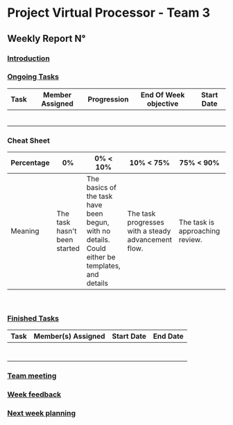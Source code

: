 # Project Virtual Processor - Team 3  

## Weekly Report N°

### <u> Introduction </u>

### <u> Ongoing Tasks</u>

| Task  | Member Assigned | Progression | End Of Week objective | Start Date |
| :---: | :-------------: | :---------: | :-------------------: | :--------: |
|       |                 |             |                       |            |
|       |                 |             |                       |            |
|       |                 |             |                       |            |
|       |                 |             |                       |            |
|       |                 |             |                       |            |
|       |                 |             |                       |            |

### Cheat Sheet

| Percentage | 0%                           | 0% < 10%                                                                                         | 10% < 75%                                           | 75% < 90%                       | 90% < 99%                       | 100%                           |
| ---------- | ---------------------------- | ------------------------------------------------------------------------------------------------ | --------------------------------------------------- | ------------------------------- | ------------------------------- | ------------------------------ |
| Meaning    | The task hasn't been started | The basics of the task have been begun, with no details. Could either be templates, and  details | The task progresses with a steady advancement flow. | The task is approaching review. | The task is pending for review. | The task is done and included. |

<br>

### <u>Finished Tasks</u>

| Task  | Member(s) Assigned | Start Date | End Date |
| :---: | :----------------: | :--------: | :------: |
|       |                    |            |          |
|       |                    |            |          |
|       |                    |            |          |
|       |                    |            |          |
|       |                    |            |          |
|       |                    |            |          |
|       |                    |            |          |

### <u>Team meeting</u>

### <u>Week feedback</u>

### <u>Next week planning </u>


